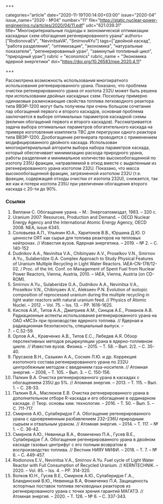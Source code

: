 +++

categories="article"
date="2020-11-19T00:14:00+03:00"
issue="2020-04"
issue_name="2020 - №04"
number="11"
file="https://static.nuclear-power-engineering.ru/articles/2020/04/11.pdf"
udc="621.039.31"
title="Многокритериальные подходы к экономической оптимизации каскадных схем обогащения регенерированного урана"
authors=["RodionovaEV", "NevinitsaVA", "SmirnovAYu"]
tags=["двойной каскад", "работа разделения", "оптимизация", "экономика", "натуральные показатели", "регенерированный уран", "замкнутый топливный цикл", "природный уран"]
rubric = "economics"
rubric_name = "Экономика ядерной энергетики"
doi="https://doi.org/10.26583/npe.2020.4.11"

+++

Рассмотрена возможность использования многократного использования регенерированного урана. Показано, что проблема очистки регенерированного урана от изотопа 232U может быть решена при использовании двойных каскадных схем. Поскольку примерно одинаковые размножающие свойства топлива легководного реактора типа ВВЭР-1200 могут быть получены при очень большом сочетании пар обогащений первого и второго каскадов, основная проблема заключается в выборе оптимальных параметров каскадной схемы (величин обогащений первого и второго каскадов). Рассматривается задача выбора оптимальных параметров обогатительного каскада на примере изготовления комплекта ТВС для перегрузки одного реактора типа ВВЭР-1200. Дообогащение регенерата проводится с применением модифицированного двойного каскада. Использован многокритериальный алгоритм выбора набора параметров каскада, который обеспечивает минимизацию расхода природного урана, работы разделения и минимальное количество высокообогащенной по изотопу 235U фракции, направляемой в отход вместе с выделенным из регенерированного урана изотопом 232U. Показано, что масса высокообогащенной фракции, загрязненной изотопом 232U (т.е. фракции, содержащей отходы очистки от изотопа 232U), снижается, так же как и потери изотопа 235U при увеличении обогащения второго каскада с 20-ти до 90%.

### Ссылки

1. Виллани С. Обогащение урана. – М.: Энергоатомиздат, 1983. – 320 с.
2. Uranium 2007: Resources, Production and Demand. – OECD Nuclear Energy Agency and the International Atomic Energy Agency, OECD 2008. NEA, issue 6345.
3. Соловьева А.П., Ульянин Ю.А., Харитонов В.В., Юршина Д.Ю. О ценности ОЯТ как сырья для топлива реакторов на тепловых нейтронах. // Известия вузов. Ядерная энергетика. – 2019. – № 2. – С. 140-152
4. Dudnikov A.A., Nevinitsa V.A., Chibinyaev A.V., Proselkov V.N., Smirnov A.Yu., Sulaberidze G.A. Complex Approach to Study Physical Features of Uranium Multiple Recycling in Light Water Reactors. IAEA-CN-178/12-02. / Proc. of the Int. Conf. on Management of Spent Fuel from Nuclear Power Reactors, Vienna, Austria, 2010. – IAEA, Vienna, Austria (on CD-ROM).
5. Smirnov A.Yu., Sulaberidze G.A., Dudnikov A.A., Nevinitsa V.A., Proselkov V.N., Chibinyaev A.V., Alekseev P.N. Evolution of isotopic composition of reprocessed uranium during the multiple recycling in light water reactors with natural uranium feed. // Physics of Atomic Nuclei. – 2012. – Vol. 75. – Iss. 13. – PP. 1616-1625.
6. Кислов А.И., Титов А.А., Дмитриев А.М., Синцов А.Е., Романов А.В. Радиационные аспекты использования регенерированного урана на ОАО «МСЗ» при производстве ядерного топлива. // Ядерная и радиационная безопасность, специальный выпуск. –
2012. – С.52-59.
7. Орлов А.А., Кравченко А.В., Титов Е.С., Лебедев А.Я. Обзор перспективных методов рециркуляции урана в ядерно-топливном цикле. // Известия вузов. Физика. – 2015. – Т. 58. – Вып. 2/2. – С. 35-40.
8. Прусаков В.Н., Сазыкин А.А., Соснин Л.Ю. и др. Коррекция изотопного состава регенерированного урана по 232U центробежным методом с введением газа-носителя. // Атомная энергия. – 2008, – Т. 105. – Вып. 3. – С. 150-156.
9. Палкин В.А. Очистка регенерированного урана в каскадах с обогащением 235U до 5%. // Атомная энергия. – 2013. – Т. 115. – Вып. 1. – С. 28-33.
10. Палкин В.А., Маслюков Е.В. Очистка регенерированного урана в дополнительном отборе R-каскада и его обогащение в ординарном каскаде. // Теор. основы хим. технологии. – 2016. – Т. 50. – Вып. 5. – С. 711-717.
11. Смирнов А.Ю., Сулаберидзе Г.А. Обогащение регенерированного урана с одновременным разбавлением 232–236U природным сырьем и отвальным ураном. // Атомная энергия. – 2014. – Т. 117. – № 1. – С. 36-42.
12. Смирнов А.Ю., Невиница В.А., Фомиченко П.А., Гусев В.Е., Сулаберидзе Г.А. Обогащение регенерированного урана в двойном каскаде газовых центрифуг с его полным возвратом в воспроизводство топлива. // Вестник НИЯУ МИФИ. – 2018. – Т. 7. – № 6. – С. 449-457.
13. Rodionova E.V., Nevinitsa V.A., Smirnov A.Yu. Fuel cycle of Light Water Reactor with Full Consumption of Recycled Uranium. // KERNTECHNIK. – 2020. – Vol. 85. – Iss. 4. – PP. 314-320.
14. Волков Ю.Н., Гусев В.Е., Смирнов А.Ю., Сулаберидзе Г.А., Бландинский В.Ю., Невиница В.А, Фомиченко П.А. Защищеность эспортных поставок топлива легководных реакторов из регенерированного урана с точки зрения гарантий МАГАТЭ. // Атомная энергия. – 2020. – Т. 128. – № 6. – С. 337-343.